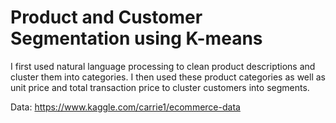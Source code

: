 # Product and Customer Segmentation using K-means

I first used natural language processing to clean product descriptions and cluster them into categories. I then used these product categories as well as unit price and total transaction price to cluster customers into segments.

Data: https://www.kaggle.com/carrie1/ecommerce-data
